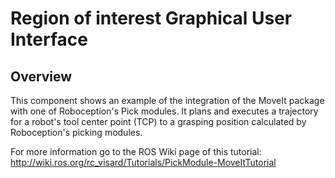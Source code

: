 Region of interest Graphical User Interface
===========================================

Overview
--------
This component shows an example of the integration of the MoveIt package with one of Roboception's Pick modules. It plans and executes a trajectory for a robot's tool center point (TCP) to a grasping position calculated by Roboception's picking modules.

For more information go to the ROS Wiki page of this tutorial: http://wiki.ros.org/rc_visard/Tutorials/PickModule-MoveItTutorial


